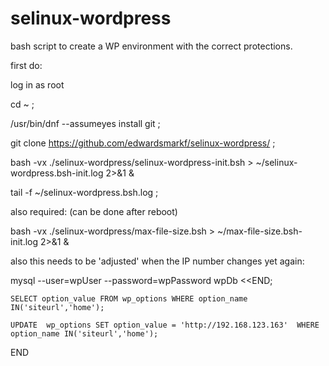 # selinux-wordpress

bash script to create a WP environment with the correct protections.

first do:

log in as root

cd ~ ;

/usr/bin/dnf  --assumeyes  install git  ;

git clone https://github.com/edwardsmarkf/selinux-wordpress/  ;

bash -vx  ./selinux-wordpress/selinux-wordpress-init.bsh  > ~/selinux-wordpress.bsh-init.log  2>&1  &

tail -f   ~/selinux-wordpress.bsh.log   ;



also required:  (can be done after reboot)

bash -vx  ./selinux-wordpress/max-file-size.bsh  > ~/max-file-size.bsh-init.log  2>&1  &




also this needs to be 'adjusted' when the IP number changes yet again:

mysql   --user=wpUser  --password=wpPassword  wpDb <<END;

    SELECT option_value FROM wp_options WHERE option_name IN('siteurl','home');

    UPDATE  wp_options SET option_value = 'http://192.168.123.163'  WHERE option_name IN('siteurl','home');
END


